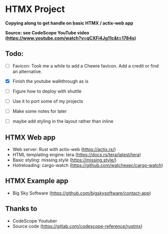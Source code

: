 # **HTMX Project**

**Copying along to get handle on basic HTMX / actix-web app**

**Source: see **CodeScope** YouTube video (https://www.youtube.com/watch?v=qCXFi4Jg11c&t=1784s)**


## **Todo:**

- [ ] Favicon: Took me a while to add a Chewie favicon. Add a credit or find an alternative.
- [x] Finish the youtube walkthrough as is
- [ ] Figure how to deploy with shuttle
- [ ] Use it to port some of my projects
- [ ] Make some notes for later
- [ ] maybe add styling in the layout rather than inline 


## **HTMX Web app**

- Web server: Rust with actix-web (https://actix.rs/)
- HTML templating engine: tera (https://docs.rs/tera/latest/tera)
- Basic styling: missing.style (https://missing.style/)
- Hotreloading: cargo-watch (https://github.com/watchexec/cargo-watch)


## **HTMX Example app**

- Big Sky Software  (https://github.com/bigskysoftware/contact-app) 


## **Thanks to**

- CodeScope Youtuber 
- Source code (https://gitlab.com/codescope-reference/rustmx)

